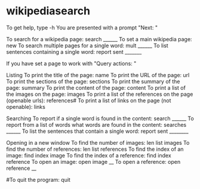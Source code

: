 # wikipediasearch

To get help, type -h
You are presented with a prompt "Next: "

To search for a wikipedia page: search ______
To set a main wikipedia page: new
To search multiple pages for a single word: mult ______
To list sentences containing a single word: report sent _______

If you have set a page to work with "Query actions: "

Listing
To print the title of the page: name
To print the URL of the page: url
To print the sections of the page: sections
To print the summary of the page: summary
To print the content of the page: content
To print a list of the images on the page: images
To print a list of the references on the page (openable urls): references#
To print a list of links on the page (not openable): links

Searching
To report if a single word is found in the content: search ______
To report from a list of words what words are found in the content: searches ______
To list the sentences that contain a single word: report sent ________

Opening in a new window
To find the number of images: len list images
To find the number of references: len list references
To find the index of an image: find index image
To find the index of a reference: find index reference
To open an image: open image __
To open a reference: open reference __






#To quit the program: quit
